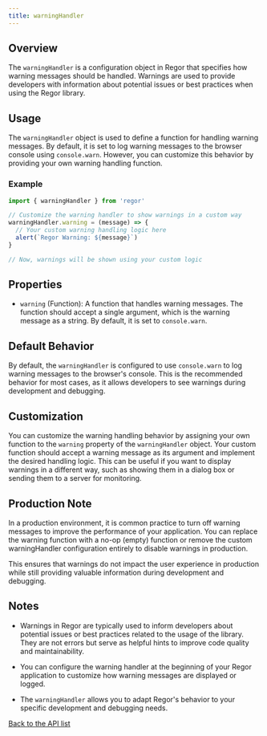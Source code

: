 ```yaml
---
title: warningHandler
---
```



## Overview

The `warningHandler` is a configuration object in Regor that specifies how warning messages should be handled. Warnings are used to provide developers with information about potential issues or best practices when using the Regor library.

## Usage

The `warningHandler` object is used to define a function for handling warning messages. By default, it is set to log warning messages to the browser console using `console.warn`. However, you can customize this behavior by providing your own warning handling function.

### Example

```javascript
import { warningHandler } from 'regor'

// Customize the warning handler to show warnings in a custom way
warningHandler.warning = (message) => {
  // Your custom warning handling logic here
  alert(`Regor Warning: ${message}`)
}

// Now, warnings will be shown using your custom logic
```

## Properties

- `warning` (Function): A function that handles warning messages. The function should accept a single argument, which is the warning message as a string. By default, it is set to `console.warn`.

## Default Behavior

By default, the `warningHandler` is configured to use `console.warn` to log warning messages to the browser's console. This is the recommended behavior for most cases, as it allows developers to see warnings during development and debugging.

## Customization

You can customize the warning handling behavior by assigning your own function to the `warning` property of the `warningHandler` object. Your custom function should accept a warning message as its argument and implement the desired handling logic. This can be useful if you want to display warnings in a different way, such as showing them in a dialog box or sending them to a server for monitoring.

## Production Note

In a production environment, it is common practice to turn off warning messages to improve the performance of your application. You can replace the warning function with a no-op (empty) function or remove the custom warningHandler configuration entirely to disable warnings in production.

This ensures that warnings do not impact the user experience in production while still providing valuable information during development and debugging.

## Notes

- Warnings in Regor are typically used to inform developers about potential issues or best practices related to the usage of the library. They are not errors but serve as helpful hints to improve code quality and maintainability.

- You can configure the warning handler at the beginning of your Regor application to customize how warning messages are displayed or logged.

- The `warningHandler` allows you to adapt Regor's behavior to your specific development and debugging needs.

[Back to the API list](/api/regor-api)
